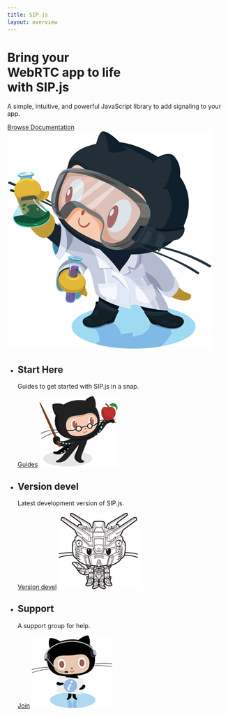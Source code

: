 ```yaml
---
title: SIP.js
layout: overview
---
```


<div class="wrapper feature">
  <h1>Bring your<br/>WebRTC app to life<br/> with SIP.js</h1>
  <p class="intro">A simple, intuitive, and powerful JavaScript library to add signaling to your app.</p>
  <a href="/api/" class="button">Browse Documentation</a>
  <img src="/shared/images/labtocat.png" class="labtocat" />
</div>

<div class="full-width-divider">
  <ul class="wrapper highlights">
    <li>
      <h2>Start Here</h2>
      <p>Guides to get started with SIP.js in a snap.</p>
      <a href="/guides/" class="button-secondary">Guides</a>
      <img class="octocat professorcat" src="/shared/images/professorcat.png" />
    </li>
    <li>
      <h2>Version devel</h2>
      <p>Latest development version of SIP.js.</p>
      <a href="/api/devel/" class="button-secondary">Version devel</a>
      <img class="octocat" src="/shared/images/gundamcat-small.png" />
    </li>
    <li>
      <h2>Support</h2>
      <p>A support group for help.</p>
      <a href="https://groups.google.com/forum/#!forum/sip_js" class="button-secondary">Join</a>
      <img class="octocat" src="/shared/images/supportocat.png" />
    </li>
  </ul>
</div>
